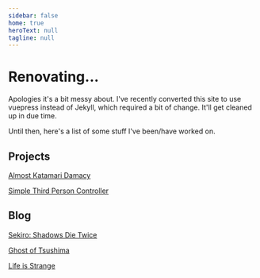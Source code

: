 ```yaml
---
sidebar: false
home: true
heroText: null 
tagline: null
---
```


# Renovating...
Apologies it's a bit messy about.
I've recently converted this site to use vuepress instead of Jekyll, which required a bit of change.
It'll get cleaned up in due time.

Until then, here's a list of some stuff I've been/have worked on.

## Projects

[Almost Katamari Damacy](./projects/katamari.md)

[Simple Third Person Controller](./projects/simple-third-person-movement.md)

## Blog

[Sekiro: Shadows Die Twice](./blog/sekiro-shadows-die-twice.md)

[Ghost of Tsushima](./blog/ghost-of-tsushima.md)

[Life is Strange](./blog/life-is-strange.md)